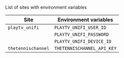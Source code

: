List of sites with environment variables

|Site|Environment variables|
|-|-|
|`playtv_unifi`|`PLAYTV_UNIFI_USER_ID`|
||`PLAYTV_UNIFI_PASSWORD`|
||`PLAYTV_UNIFI_DEVICE_ID`|
|`thetennischannel`|`THETENNISCHANNEL_API_KEY`|